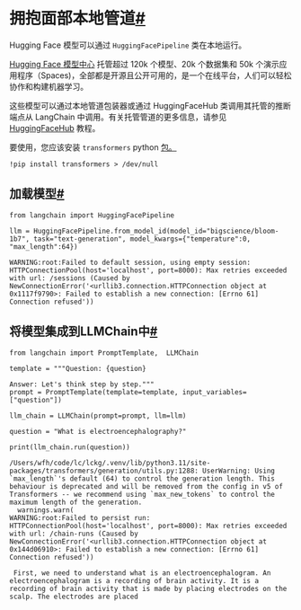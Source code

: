 

拥抱面部本地管道[#](#hugging-face-local-pipelines "链接到此标题的永久链接")
========================================================

Hugging Face 模型可以通过 `HuggingFacePipeline` 类在本地运行。

[Hugging Face 模型中心](https://huggingface.co/models) 托管超过 120k 个模型、20k 个数据集和 50k 个演示应用程序（Spaces)，全部都是开源且公开可用的，是一个在线平台，人们可以轻松协作和构建机器学习。

这些模型可以通过本地管道包装器或通过 HuggingFaceHub 类调用其托管的推断端点从 LangChain 中调用。有关托管管道的更多信息，请参见 [HuggingFaceHub](huggingface_hub.html) 教程。

要使用，您应该安装 `transformers` python [包。](https://pypi.org/project/transformers/)

```
!pip install transformers > /dev/null

```

加载模型[#](#load-the-model "链接到此标题的永久链接")
--------------------------------------

```
from langchain import HuggingFacePipeline

llm = HuggingFacePipeline.from_model_id(model_id="bigscience/bloom-1b7", task="text-generation", model_kwargs={"temperature":0, "max_length":64})

```

```
WARNING:root:Failed to default session, using empty session: HTTPConnectionPool(host='localhost', port=8000): Max retries exceeded with url: /sessions (Caused by NewConnectionError('<urllib3.connection.HTTPConnection object at 0x1117f9790>: Failed to establish a new connection: [Errno 61] Connection refused'))

```

将模型集成到LLMChain中[#](#integrate-the-model-in-an-llmchain "此标题的永久链接")
------------------------------------------------------------------

```
from langchain import PromptTemplate,  LLMChain

template = """Question: {question}

Answer: Let's think step by step."""
prompt = PromptTemplate(template=template, input_variables=["question"])

llm_chain = LLMChain(prompt=prompt, llm=llm)

question = "What is electroencephalography?"

print(llm_chain.run(question))

```

```
/Users/wfh/code/lc/lckg/.venv/lib/python3.11/site-packages/transformers/generation/utils.py:1288: UserWarning: Using `max_length`'s default (64) to control the generation length. This behaviour is deprecated and will be removed from the config in v5 of Transformers -- we recommend using `max_new_tokens` to control the maximum length of the generation.
  warnings.warn(
WARNING:root:Failed to persist run: HTTPConnectionPool(host='localhost', port=8000): Max retries exceeded with url: /chain-runs (Caused by NewConnectionError('<urllib3.connection.HTTPConnection object at 0x144d06910>: Failed to establish a new connection: [Errno 61] Connection refused'))

```

```
 First, we need to understand what is an electroencephalogram. An electroencephalogram is a recording of brain activity. It is a recording of brain activity that is made by placing electrodes on the scalp. The electrodes are placed

```


